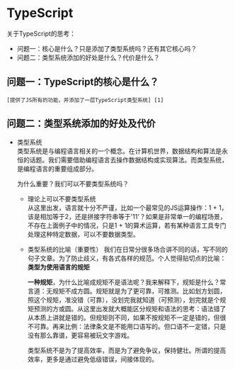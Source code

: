 # TypeScript
关于TypeScript的思考：  
- 问题一：核心是什么？只是添加了类型系统吗？还有其它核心吗？
- 问题二：类型系统添加的好处是什么？代价是什么？

## 问题一：TypeScript的核心是什么？
    [提供了JS所有的功能，并添加了一层TypeScript类型系统] [1]
## 问题二：类型系统添加的好处及代价
- 类型系统   
类型系统是与编程语言相关的一个概念。在计算机世界，数据结构和算法是永恒的话题。我们需要借助编程语言去操作数据结构或实现算法。而类型系统，是编程语言的重要组成部分。

    为什么重要？我们可以不要类型系统吗？  
    - 理论上可以不要类型系统  
        从这里出发，语言就十分不严谨，比如一个最常见的JS运算操作：1 + 1，该是相加等于2，还是拼接字符串等于'11'？如果是非常单一的编程场景，不存在上面例子中的情况，只是1 + 1的算术运算，若有某种语言工具专门处理这种特定数据，可以不要数据类型。
    - 类型系统的比喻（重要性）
        我们在日常分很多场合讲不同的话，写不同的句子文章。为了防止歧义，有各式各样的规范。个人觉得贴切点的比喻：**类型为使用语言的规矩**  

        **一种规矩**，为什么比喻成规矩不是语法呢？我来解释下，规矩是什么？常言道：无规矩不成方圆。规矩就是为了更可靠，可推测。比如划方划圆，照这个规矩，准没错（可靠），没划完我就知道（可预测），划完就是个规矩预测的方或圆。从这里出发就大概能区分规矩和语法的思考：语法错了从本质上讲就是错的。但规矩则不同，如果不按规矩不一定是错的，但很不可靠。再来比例：法律条文是不能用口语写的。但口语不一定错，只是没有那么靠谱，更容易被玩文字游戏。
     
        类型系统不是为了提高效率，而是为了避免争议，保持健壮。所谓的提高效率，更多是通过避免低级错误，间接体现的。

  
[1]: https://www.typescriptlang.org/zh/docs/handbook/typescript-in-5-minutes.html
